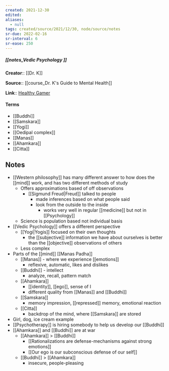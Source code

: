 ```yaml
---
created: 2021-12-30 
edited: 
aliases:
  - null
tags: created/source/2021/12/30, node/source/notes
sr-due: 2022-02-16
sr-interval: 6
sr-ease: 250
---
```


##### [[notes_Vedic Psychology ]]
**Creator**:: [[Dr. K]]
 
**Source**:: [[course_Dr. K's Guide to Mental Health]]

**Link**:: [Healthy Gamer](https://coaching.healthygamer.gg/guide/lessons/vedic-psychology)

#### Terms
- [[Buddhi]]
- [[Samskara]]
- [[Yogi]]
- [[Oedipal complex]]
- [[Manas]]
- [[Ahamkara]]
- [[Citta]]

## Notes
- [[Western philosophy]] has many different answer to how does the [[mind]] work, and has two different methods of study
	- Offers approximations based of off observations
		- [[Sigmund Freud|Freud]] talked to people
			- made inferences based on what people said
			- look from the outside to the inside
				- works very well in regular [[medicine]] but not in [[Psychology]]
	- Science is population based not individual basis
- [[Vedic Psychology]] offers a different perspective
	- [[Yogi|Yogis]] focused on their own thoughts
		- the [[subjective]] information we have about ourselves is better than the [[objective]] observations of others
	- Less complex
- Parts of the [[mind]] [[Manas Padha]]
	- [[Manas]] - where we experience [[emotions]]
		- reflexive, automatic, likes and dislikes
	- [[Buddhi]] - intellect
		-  analyze, recall, pattern match
	- [[Ahamkara]]
		- [[identity]], [[ego]], sense of I
		- different quality from [[Manas]] and [[Buddhi]]
	- [[Samskara]]
		- memory impression, [[repressed]] memory, emotional reaction
	- [[Citta]]
		- backdrop of the mind, where [[Samskara]] are stored
- Girl, dog, ice cream example
- [[Psychotherapy]] is hiring somebody to help us develop our [[Buddhi]]
- [[Ahamkara]] and [[Buddhi]] are at war
	- [[Ahamkara]] > [[Buddhi]]
		- [[Rationalizations are defense-mechanisms against strong emotions]]
		- [[Our ego is our subconscious defense of our self]]
	- [[Buddhi]] > [[Ahamkara]]
		- insecure, people-pleasing